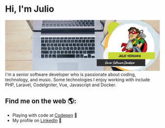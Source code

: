 # Hi, I'm Julio

<img src="https://raw.githubusercontent.com/Claw-Hammer/Claw-Hammer/master/Julio_banner.png" alt="Claw-Hammer banner">
I'm a senior software developer who is passionate about coding, technology, and music. Some technologies I enjoy working with include PHP, Laravel, CodeIgniter, Vue, Javascript and Docker.


## Find me on the web 🌎:

- Playing with code at <a href="https://codepen.io/clawhammer"> Codepen</a> 🏓
- My profile on <a href="https://www.linkedin.com/in/julio-vergara-0354a775/">LinkedIn</a> 💼
